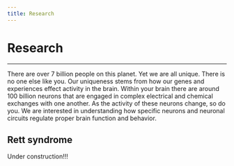 ```yaml
---
title: Research
---
```


# Research
- - -

There are over 7 billion people on this planet. Yet we are all unique. There is no one else like you. Our uniqueness stems from how our genes and experiences effect activity in the brain. Within your brain there are around 100 billion neurons that are engaged in complex electrical and chemical exchanges with one another. As the activity of these neurons change, so do you. We are interested in understanding how specific neurons and neuronal circuits regulate proper brain function and behavior.

## Rett syndrome
Under construction!!!
